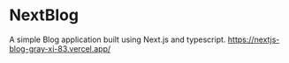 # NextBlog
A simple Blog application built using Next.js and typescript.
https://nextjs-blog-gray-xi-83.vercel.app/

